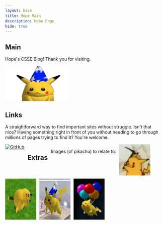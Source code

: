 ```yaml
---
layout: base
title: Hope Main
description: Home Page
hide: true
---
```


## Main 


Hope's CSSE Blog! Thank you for visiting.

<img src="./images/main/goofpikachu.png" alt="pikachu" width="200"/>


## Links 
A straightforward way to find important sites without struggle. Isn't that nice? Having something right in front of you without needing to go through millions of pages trying to find it? You're welcome.

<div style="display: flex; flex-wrap: wrap; gap: 10px;">
    <a href="https://github.com/McHopiee/HBlog">
        <img src="https://i.imgur.com/r3xMVpP.png" alt="GitHub" width="130">
    </a>



## Extras 

Images (of pikachu) to relate to:

<img src="./images/main/mewhen.jpg" alt="rip" width="100"/>
<img src="./images/main/same.jpg" alt="dead" width="100"/>
<img src="./images/main/pika.jpg" alt="oop" width="100"/>
<img src="./images/main/wee.jpg" alt="balloons" width="100"/>

